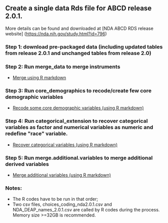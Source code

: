 ## Create a single data Rds file for ABCD release 2.0.1.

 More details can be found and downloaded at [NDA ABCD RDS release website] (https://nda.nih.gov/study.html?id=796)

### Step 1: download pre-packaged data (including updated tables from release 2.0.1 and unchanged tables from release 2.0)

### Step 2: Run merge_data to merge instruments
- [Merge using R markdown](notebooks/general/merge_data.Rmd)

### Step 3: Run core_demographics to recode/create few core demographic variables
- [Recode some core demographic variables (using R markdown)](notebooks/derived/core_demographics.md)

### Step 4: Run categorical_extension to recover categorical variables as factor and numerical variables as numeric and redefine "race" variable. 
 - [Recover categorical variables (using R markdown)](notebooks/general/categorical_extension.Rmd)

### Step 5: Run merge.additional.variables to merge additional derived variables
 - [Merge additional variables (using R markdown)](notebooks/general/merge.additional.variables.Rmd)

### Notes: 
- The R codes have to be run in that order; 
- Two csv files, choices_coding_nda2.0.1.csv and NDA_DEAP_names_2.0.1.csv are called by R codes during the process. Memory size >=32GB is recommended.
